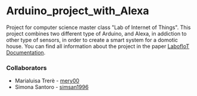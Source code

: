 # Arduino_project_with_Alexa
Project for computer science master class "Lab of Internet of Things". This project combines two different type of Arduino, and Alexa, in addiction to other type of sensors, in order to create a smart system for a domotic house.
You can find all information about the project in the paper [LabofIoT Documentation]().

### Collaborators
- Marialuisa Trerè - [mery00](https://github.com/mery00)
- Simona Santoro - [simsan1996](https://github.com/simsan1996)
